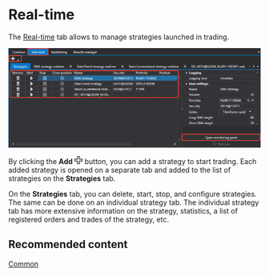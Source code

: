 # Real\-time

The [Real\-time](Shell_RealTime.md) tab allows to manage strategies launched in trading.

![Shell realtime 00](../images/Shell_realtime_00.png)

By clicking the **Add** ![Designer Creation tool 00](../images/Designer_Creation_tool_00.png) button, you can add a strategy to start trading. Each added strategy is opened on a separate tab and added to the list of strategies on the **Strategies** tab.

On the **Strategies** tab, you can delete, start, stop, and configure strategies. The same can be done on an individual strategy tab. The individual strategy tab has more extensive information on the strategy, statistics, a list of registered orders and trades of the strategy, etc.

## Recommended content

[Common](Shell_Common.md)
